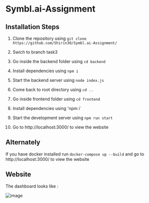 # Symbl.ai-Assignment

## Installation Steps

1. Clone the repository using `git clone https://github.com/Shirin30/Symbl.ai-Assignment/`

2. Swich to branch task3

3. Go inside the backend folder using `cd backend`

4. Install dependencies using `npm i`

5. Start the backend server using `node index.js`

6. Come back to root directory using `cd ..`

7. Go inside frontend folder using `cd frontend`

8. Install dependencies using 'npm i`

9. Start the development server using `npm run start`

10. Go to http://localhost:3000/ to view the website

## Alternately 

If you have docker installed run `docker-compose up --build` and go to http://localhost:3000/ to view the website


## Website 

The dashboard looks like :

![image](https://user-images.githubusercontent.com/63365275/146668287-294a08b9-c508-4a06-8216-6bb3540b21eb.png)
